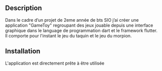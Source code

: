 ## Description

Dans le cadre d’un projet de 2eme année de bts SIO j’ai créer une application "GameToy" regroupant des jeux jouable depuis une interface graphique dans le language de programmation dart et le framework flutter. Il comporte pour l'instant le jeu du taquin et le jeu du morpion.

## Installation

L'application est directement prête à être utilisée

